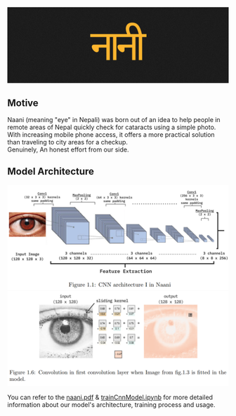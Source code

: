 <img src="./assets/banner.png" alt="naani" />

## Motive
Naani (meaning "eye" in Nepali) was born out of an idea to help people in remote areas of Nepal quickly check for cataracts using a simple photo.</br>
With increasing mobile phone access, it offers a more practical solution than traveling to city areas for a checkup.<br>
Genuinely, An honest effort from our side.

## Model Architecture
<img src="./assets/arch.png" alt="naani" />
<img src="./assets/kernel.png" alt="naani" />

You can refer to the [naani.pdf](./naani.pdf) & [trainCnnModel.ipynb](./trainCnnModel.ipynb) for more detailed information about our model's architecture, training process and usage.

